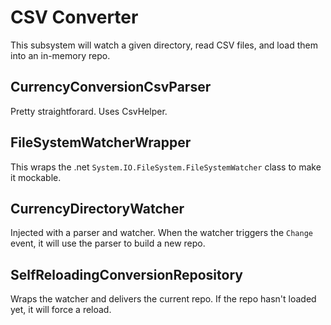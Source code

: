 # CSV Converter

This subsystem will watch a given directory, read CSV files, and load them into an in-memory repo.

## CurrencyConversionCsvParser
Pretty straightforard.
Uses CsvHelper.

## FileSystemWatcherWrapper
This wraps the .net `System.IO.FileSystem.FileSystemWatcher` class to make it mockable.

## CurrencyDirectoryWatcher
Injected with a parser and watcher.
When the watcher triggers the `Change` event, it will use the parser to build a new repo.

## SelfReloadingConversionRepository
Wraps the watcher and delivers the current repo.
If the repo hasn't loaded yet, it will force a reload.
